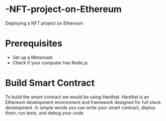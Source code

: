 # -NFT-project-on-Ethereum
Deploying a NFT project on Ethereum


# Prerequisites  

- Set up a Metamask 
- Check if your computer has Node.js. 

# Build Smart Contract 

To build the smart contract we would be using Hardhat. Hardhat is an Ethereum development environment and framework designed for full stack development. In simple words you can write your smart contract, deploy them, run tests, and debug your code.

  
    
